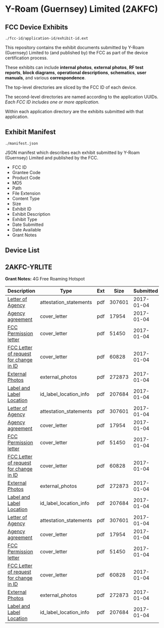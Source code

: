 # Y-Roam (Guernsey) Limited (2AKFC)
## FCC Device Exhibits

```
./fcc-id/application-id/exhibit-id.ext
```

This repository contains the exhibit documents submitted by Y-Roam (Guernsey) Limited to (and published by) the FCC as part of the device certification process.

These exhibits can include **internal photos**, **external photos**, **RF test reports**, **block diagrams**, **operational descriptions**, **schematics**, **user manuals**, and various **correspondence**.

The top-level directories are sliced by the FCC ID of each device.

The second-level directories are named according to the application UUIDs. *Each FCC ID includes one or more application.*

Within each application directory are the exhibits submitted with that application. 

## Exhibit Manifest

```
./manifest.json
```

JSON manifest which describes each exhibit submitted by Y-Roam (Guernsey) Limited and published by the FCC.

- FCC ID
- Grantee Code
- Product Code
- MD5
- Path
- File Extension
- Content Type
- Size
- Exhibit ID
- Exhibit Description
- Exhibit Type
- Date Submitted
- Date Available
- Grant Notes

## Device List
## 2AKFC-YRLITE
**Grant Notes:** 4G Free Roaming Hotspot

| Description | Type | Ext | Size | Submitted | Available |
| ----------- | ---- | --- | ---- | --------- | --------- |
| [Letter of Agency](2AKFC-YRLITE/cd417de13a179cc3c047254f144ec83b/3246474.pdf) | attestation_statements | pdf | 307601 | 2017-01-04 | 2017-01-04 |
| [Agency agreement](2AKFC-YRLITE/cd417de13a179cc3c047254f144ec83b/3246477.pdf) | cover_letter | pdf | 17954 | 2017-01-04 | 2017-01-04 |
| [FCC Permission letter](2AKFC-YRLITE/cd417de13a179cc3c047254f144ec83b/3246478.pdf) | cover_letter | pdf | 51450 | 2017-01-04 | 2017-01-04 |
| [FCC Letter of request for change in ID](2AKFC-YRLITE/cd417de13a179cc3c047254f144ec83b/3246479.pdf) | cover_letter | pdf | 60828 | 2017-01-04 | 2017-01-04 |
| [External Photos](2AKFC-YRLITE/cd417de13a179cc3c047254f144ec83b/3246475.pdf) | external_photos | pdf | 272873 | 2017-01-04 | 2017-01-04 |
| [Label and Label Location](2AKFC-YRLITE/cd417de13a179cc3c047254f144ec83b/3246476.pdf) | id_label_location_info | pdf | 207684 | 2017-01-04 | 2017-01-04 |
| [Letter of Agency](2AKFC-YRLITE/6126e5f50ee0bbd96ba66ec8ee4a5e46/3246474.pdf) | attestation_statements | pdf | 307601 | 2017-01-04 | 2017-01-04 |
| [Agency agreement](2AKFC-YRLITE/6126e5f50ee0bbd96ba66ec8ee4a5e46/3246477.pdf) | cover_letter | pdf | 17954 | 2017-01-04 | 2017-01-04 |
| [FCC Permission letter](2AKFC-YRLITE/6126e5f50ee0bbd96ba66ec8ee4a5e46/3246478.pdf) | cover_letter | pdf | 51450 | 2017-01-04 | 2017-01-04 |
| [FCC Letter of request for change in ID](2AKFC-YRLITE/6126e5f50ee0bbd96ba66ec8ee4a5e46/3246479.pdf) | cover_letter | pdf | 60828 | 2017-01-04 | 2017-01-04 |
| [External Photos](2AKFC-YRLITE/6126e5f50ee0bbd96ba66ec8ee4a5e46/3246475.pdf) | external_photos | pdf | 272873 | 2017-01-04 | 2017-01-04 |
| [Label and Label Location](2AKFC-YRLITE/6126e5f50ee0bbd96ba66ec8ee4a5e46/3246476.pdf) | id_label_location_info | pdf | 207684 | 2017-01-04 | 2017-01-04 |
| [Letter of Agency](2AKFC-YRLITE/5289511d65c3560e5de14bde3158613a/3246474.pdf) | attestation_statements | pdf | 307601 | 2017-01-04 | 2017-01-04 |
| [Agency agreement](2AKFC-YRLITE/5289511d65c3560e5de14bde3158613a/3246477.pdf) | cover_letter | pdf | 17954 | 2017-01-04 | 2017-01-04 |
| [FCC Permission letter](2AKFC-YRLITE/5289511d65c3560e5de14bde3158613a/3246478.pdf) | cover_letter | pdf | 51450 | 2017-01-04 | 2017-01-04 |
| [FCC Letter of request for change in ID](2AKFC-YRLITE/5289511d65c3560e5de14bde3158613a/3246479.pdf) | cover_letter | pdf | 60828 | 2017-01-04 | 2017-01-04 |
| [External Photos](2AKFC-YRLITE/5289511d65c3560e5de14bde3158613a/3246475.pdf) | external_photos | pdf | 272873 | 2017-01-04 | 2017-01-04 |
| [Label and Label Location](2AKFC-YRLITE/5289511d65c3560e5de14bde3158613a/3246476.pdf) | id_label_location_info | pdf | 207684 | 2017-01-04 | 2017-01-04 |
